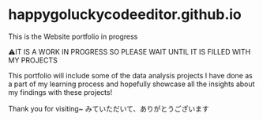 # happygoluckycodeeditor.github.io
This is the Website portfolio in progress 

⚠️IT IS A WORK IN PROGRESS SO PLEASE WAIT UNTIL IT IS FILLED WITH MY PROJECTS

This portfolio will include some of  the data analysis projects I have done as a part of my learning process and hopefully showcase all the insights about my findings with these projects!

Thank you for visiting~
みていただいて、ありがとうございます


